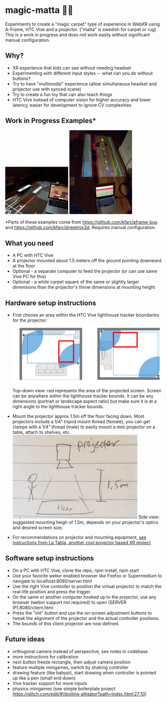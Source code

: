 # magic-matta 🏳️‍🌈
Experiments to create a "magic carpet" type of experience in WebXR using A-Frame, HTC Vive and a projector. ("matta" is swedish for carpet or rug) This is a work in progress and does not work easily without significant manual configuration.

## Why?
* XR experience that kids can see without needing headset
* Experimenting with different input styles -- what can you do without buttons?
* Try to have "multimodal" experience (allow simultaneous headset and projector use with synced scene)
* Try to create a fun toy that can also teach things
* HTC Vive instead of computer vision for higher accuracy and lower latency, easier for development to ignore CV complexities

## Work in Progress Examples*
<img height="40%" width="40%" src="./docs/bus-experiment-Dr8BgjVUcAED1vt.jpg" /> <img height="40%" width="40%" src="./docs/lego-street-DcTPKh0VAAIXgmg.jpg" />

*Parts of these examples come from https://github.com/kfarr/aframe-bus and https://github.com/kfarr/streetmix3d. Requires manual configuration.

## What you need
* A PC with HTC Vive
* A projector mounted about 1.5 meters off the ground pointing downward at the floor
* Optional - a separate computer to feed the projector (or can use same Vive PC for this)
* Optional - a white carpet square of the same or slightly larger dimensions than the projector's throw dimensions at mounting height

## Hardware setup instructions
* First choose an area within the HTC Vive lighthouse tracker boundaries for the projector:
<img src="./docs/projector-placement-topdown.png" /> Top-down view: red represents the area of the projected screen. Screen can be anywhere within the lighthouse tracker bounds. It can be any dimensions (portrait or landscape aspect ratio) but make sure it is at a right angle to the lighthouse tracker bounds.

* Mount the projector approx 1.5m off the floor facing down. Most projectors include a 1/4" tripod mount thread (female), you can get clamps with a 1/4" thread (male) to easily mount a mini projector on a table, attach to shelves, etc.
<img src="./docs/projector-placement-side.jpg" /> Side view: suggested mounting heigh of 1.5m, depends on your projector's optics and desired screen size.

* For recommendations on projector and mounting equipment, <a href="https://github.com/chaimgingold/Tabla/#recommended-camera-and-projector">see instructions from La Tabla, another cool projector based XR project</a>

## Software setup instructions
* On a PC with HTC Vive, clone the repo, npm install, npm start
* Use your favorite webvr enabled browser like Firefox or Supermedium to navigate to localhost:8080/server.html
* Use the right Vive controller to position the virtual projector to match the real-life position and press the trigger. 
* On the same or another computer hooked up to the projector, use any browser (webvr support not required) to open [SERVER IP]:8080/client.html
* Press the "init" button and use the on-screen adjustment buttons to tweak the alignment of the projector and the actual controller positions. 
* The bounds of this client projector are now defined.

## Future ideas
* orthogonal camera instead of perspective, see notes in codebase
* more instructions for calibration
* next button freeze rectangle, then adjust camera position
* feature multiple minigames, switch by shaking controller
* drawing feature (like babypi), start drawing when controller is pointed up like a pen (small end down)
* Vive tracker support for more inputs
* physics minigames (see simple boilerplate project https://glitch.com/edit/#!/boiling-alligator?path=index.html:27:10)
